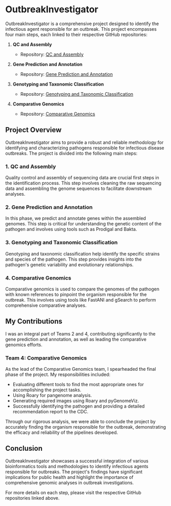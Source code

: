 # OutbreakInvestigator

OutbreakInvestigator is a comprehensive project designed to identify the infectious agent responsible for an outbreak. This project encompasses four main steps, each linked to their respective GitHub repositories:

1. **QC and Assembly**
   - Repository: [QC and Assembly](https://github.com/ayushilal20/OutbreakInvestigator-QC_Assembly)

2. **Gene Prediction and Annotation**
   - Repository: [Gene Prediction and Annotation](https://github.com/ayushilal20/OutbreakInvestigator-Gene_Prediction_Annotation)

3. **Genotyping and Taxonomic Classification**
   - Repository: [Genotyping and Taxonomic Classification](https://github.com/ayushilal20/OutbreakInvestigator-Genotyping_TaxonomicClassification)
4. **Comparative Genomics**
   - Repository: [Comparative Genomics](https://github.com/ayushilal20/OutbreakInvestigator-ComparativeGenomics)

## Project Overview

OutbreakInvestigator aims to provide a robust and reliable methodology for identifying and characterizing pathogens responsible for infectious disease outbreaks. The project is divided into the following main steps:

### 1. QC and Assembly
Quality control and assembly of sequencing data are crucial first steps in the identification process. This step involves cleaning the raw sequencing data and assembling the genome sequences to facilitate downstream analyses.

### 2. Gene Prediction and Annotation
In this phase, we predict and annotate genes within the assembled genomes. This step is critical for understanding the genetic content of the pathogen and involves using tools such as Prodigal and Bakta.

### 3. Genotyping and Taxonomic Classification
Genotyping and taxonomic classification help identify the specific strains and species of the pathogen. This step provides insights into the pathogen's genetic variability and evolutionary relationships.

### 4. Comparative Genomics
Comparative genomics is used to compare the genomes of the pathogen with known references to pinpoint the organism responsible for the outbreak. This involves using tools like FastANI and gSearch to perform comprehensive comparative analyses.

## My Contributions

I was an integral part of Teams 2 and 4, contributing significantly to the gene prediction and annotation, as well as leading the comparative genomics efforts.

### Team 4: Comparative Genomics
As the lead of the Comparative Genomics team, I spearheaded the final phase of the project. My responsibilities included:
- Evaluating different tools to find the most appropriate ones for accomplishing the project tasks.
- Using Roary for pangenome analysis.
- Generating required images using Roary and pyGenomeViz.
- Successfully identifying the pathogen and providing a detailed recommendation report to the CDC.

Through our rigorous analysis, we were able to conclude the project by accurately finding the organism responsible for the outbreak, demonstrating the efficacy and reliability of the pipelines developed.

## Conclusion

OutbreakInvestigator showcases a successful integration of various bioinformatics tools and methodologies to identify infectious agents responsible for outbreaks. The project's findings have significant implications for public health and highlight the importance of comprehensive genomic analyses in outbreak investigations.

For more details on each step, please visit the respective GitHub repositories linked above.
